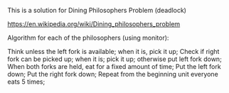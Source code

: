﻿This is a solution for Dining Philosophers Problem (deadlock)

https://en.wikipedia.org/wiki/Dining_philosophers_problem

Algorithm for each of the philosophers (using monitor):

Think unless the left fork is available; when it is, pick it up;
Check if right fork can be picked up; when it is; pick it up; otherwise put left fork down;
When both forks are held, eat for a fixed amount of time;
Put the left fork down;
Put the right fork down;
Repeat from the beginning unit everyone eats 5 times;